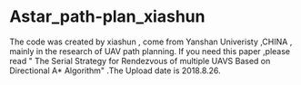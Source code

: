 # Astar_path-plan_xiashun
The code was created by xiashun , come from Yanshan Univeristy ,CHINA , mainly in the research of UAV path planning. If you need this paper ,please read " The Serial Strategy for Rendezvous of multiple UAVS Based on Directional A* Algorithm" .The Upload date is 2018.8.26.
